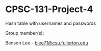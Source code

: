 # CPSC-131-Project-4
Hash table with usernames and passwords

Group member(s):

Benson Lee - blee71@csu.fullerton.edu
